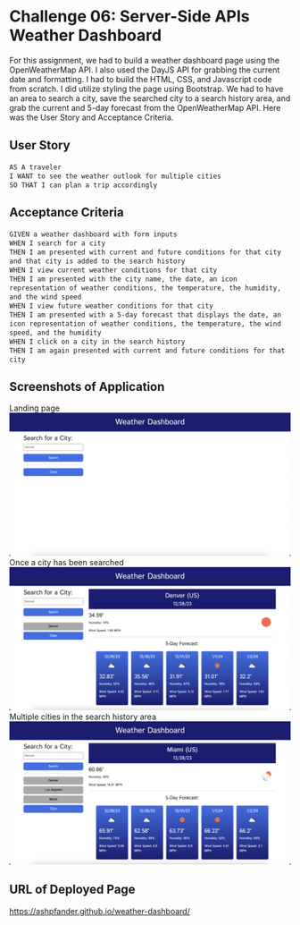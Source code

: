 # Challenge 06: Server-Side APIs Weather Dashboard

For this assignment, we had to build a weather dashboard page using the OpenWeatherMap API. I also used the DayJS API for grabbing the current date and formatting. I had to build the HTML, CSS, and Javascript code from scratch. I did utilize styling the page using Bootstrap. We had to have an area to search a city, save the searched city to a search history area, and grab the current and 5-day forecast from the OpenWeatherMap API. Here was the User Story and Acceptance Criteria.

## User Story

```
AS A traveler
I WANT to see the weather outlook for multiple cities
SO THAT I can plan a trip accordingly
```

## Acceptance Criteria

```
GIVEN a weather dashboard with form inputs
WHEN I search for a city
THEN I am presented with current and future conditions for that city and that city is added to the search history
WHEN I view current weather conditions for that city
THEN I am presented with the city name, the date, an icon representation of weather conditions, the temperature, the humidity, and the wind speed
WHEN I view future weather conditions for that city
THEN I am presented with a 5-day forecast that displays the date, an icon representation of weather conditions, the temperature, the wind speed, and the humidity
WHEN I click on a city in the search history
THEN I am again presented with current and future conditions for that city
```

## Screenshots of Application

Landing page
![screenshot1](./assets/images/landing-page.png)
Once a city has been searched
![screenshot2](./assets/images/city-searched.png)
Multiple cities in the search history area
![screenshot3](./assets/images/multiple-cities-in-history.png)

## URL of Deployed Page

https://ashpfander.github.io/weather-dashboard/
